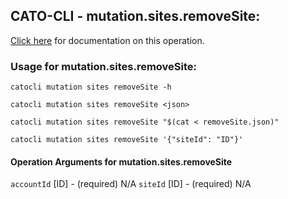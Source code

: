 
## CATO-CLI - mutation.sites.removeSite:
[Click here](https://api.catonetworks.com/documentation/#mutation-removeSite) for documentation on this operation.

### Usage for mutation.sites.removeSite:

`catocli mutation sites removeSite -h`

`catocli mutation sites removeSite <json>`

`catocli mutation sites removeSite "$(cat < removeSite.json)"`

`catocli mutation sites removeSite '{"siteId": "ID"}'`

#### Operation Arguments for mutation.sites.removeSite ####
`accountId` [ID] - (required) N/A 
`siteId` [ID] - (required) N/A 
